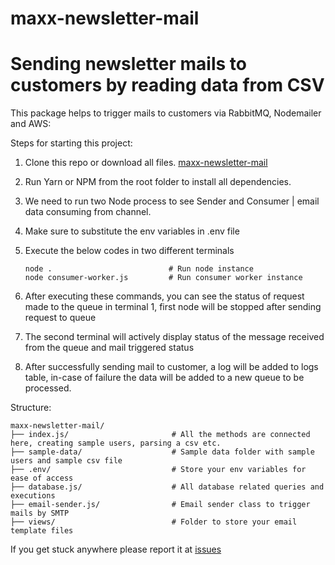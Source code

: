 # maxx-newsletter-mail

# Sending newsletter mails to customers by reading data from CSV

This package helps to trigger mails to customers via RabbitMQ, Nodemailer and AWS:

Steps for starting this project:

1. Clone this repo or download all files. [maxx-newsletter-mail](https://github.com/gaiusmathew/maxx-newsletter-mail)
2. Run Yarn or NPM from the root folder to install all dependencies.
3. We need to run two Node process to see Sender and Consumer | email data consuming from channel.
4. Make sure to substitute the env variables in .env file
5. Execute the below codes in two different terminals

    ```
    node .							# Run node instance
    node consumer-worker.js       	# Run consumer worker instance
    ```

6. After executing these commands, you can see the status of request made to the queue in terminal 1, first node will be stopped after sending request to queue
7. The second terminal will actively display status of the message received from the queue and mail triggered status
8. After successfully sending mail to customer, a log will be added to logs table, in-case of failure the data will be added to a new queue to be processed.

Structure:

```
maxx-newsletter-mail/
├── index.js/           			# All the methods are connected here, creating sample users, parsing a csv etc.
├── sample-data/   					# Sample data folder with sample users and sample csv file
├── .env/       					# Store your env variables for ease of access
├── database.js/					# All database related queries and executions
├── email-sender.js/				# Email sender class to trigger mails by SMTP
├── views/							# Folder to store your email template files
```

If you get stuck anywhere please report it at [issues](https://github.com/gaiusmathew/maxx-newsletter-mail/issues/new)
